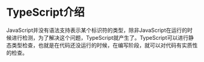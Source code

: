 # TypeScript介绍

JavaScript并没有语法支持表示某个标识符的类型，除非JavaScript在运行的时候进行检测，为了解决这个问题，TypeScript就产生了。TypeScript可以进行静态类型检查，也就是在代码还没运行的时候，在编写阶段，就可以对代码有实质性的检查。
